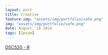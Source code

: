 ```yaml
---
layout: post
title: Creative
feature-img: "assets/img/portfolio/safe.png"
img: "assets/img/portfolio/safe.png"
date: August, 16 2014
tags: [Ipsum]
---
```


[DSC520 - R](https://github.com/knmoses/DSC520-R)
